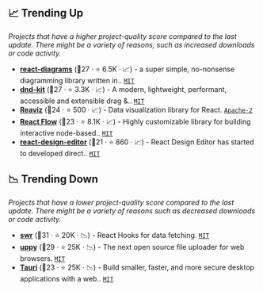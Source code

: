 ## 📈 Trending Up

_Projects that have a higher project-quality score compared to the last update. There might be a variety of reasons, such as increased downloads or code activity._

- <b><a href="https://github.com/projectstorm/react-diagrams">react-diagrams</a></b> (🥉27 ·  ⭐ 6.5K · 📈) - a super simple, no-nonsense diagramming library written in.. <code><a href="http://bit.ly/34MBwT8">MIT</a></code>
- <b><a href="https://github.com/clauderic/dnd-kit">dnd-kit</a></b> (🥉27 ·  ⭐ 3.3K · 📈) - A modern, lightweight, performant, accessible and extensible drag &.. <code><a href="http://bit.ly/34MBwT8">MIT</a></code>
- <b><a href="https://github.com/reaviz/reaviz">Reaviz</a></b> (🥉24 ·  ⭐ 500 · 📈) - Data visualization library for React. <code><a href="http://bit.ly/3nYMfla">Apache-2</a></code>
- <b><a href="https://github.com/wbkd/react-flow">React Flow</a></b> (🥉23 ·  ⭐ 8.1K · 📈) - Highly customizable library for building interactive node-based.. <code><a href="http://bit.ly/34MBwT8">MIT</a></code>
- <b><a href="https://github.com/salgum1114/react-design-editor">react-design-editor</a></b> (🥉21 ·  ⭐ 860 · 📈) - React Design Editor has started to developed direct.. <code><a href="http://bit.ly/34MBwT8">MIT</a></code>

## 📉 Trending Down

_Projects that have a lower project-quality score compared to the last update. There might be a variety of reasons such as decreased downloads or code activity._

- <b><a href="https://github.com/vercel/swr">swr</a></b> (🥈31 ·  ⭐ 20K · 📉) - React Hooks for data fetching. <code><a href="http://bit.ly/34MBwT8">MIT</a></code>
- <b><a href="https://github.com/transloadit/uppy">uppy</a></b> (🥈29 ·  ⭐ 25K · 📉) - The next open source file uploader for web browsers. <code><a href="http://bit.ly/34MBwT8">MIT</a></code>
- <b><a href="https://github.com/tauri-apps/tauri">Tauri</a></b> (🥉23 ·  ⭐ 25K · 📉) - Build smaller, faster, and more secure desktop applications with a web.. <code><a href="http://bit.ly/34MBwT8">MIT</a></code>

